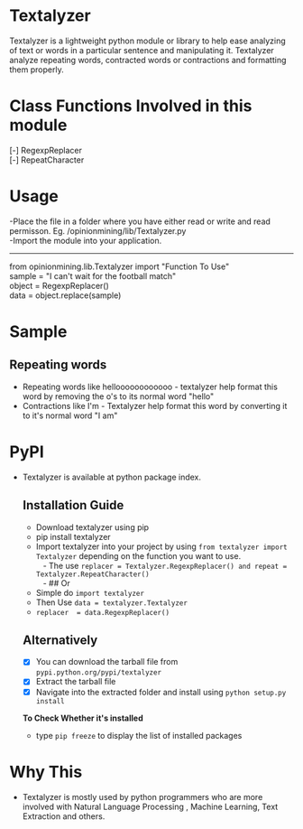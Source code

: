 # Textalyzer
Textalyzer is a lightweight python module or library to help ease analyzing of text or words in a particular sentence and manipulating it.
Textalyzer analyze repeating words, contracted words or contractions and formatting them properly.

# Class Functions Involved in this module
  [-] RegexpReplacer <br>
  [-] RepeatCharacter

# Usage
  -Place the file in a folder where you have either read or write and read permisson. Eg. /opinionmining/lib/Textalyzer.py<br/>
  -Import the module into your application.<br/>
   <hr/> 
    from opinionmining.lib.Textalyzer import "Function To Use" <br>
    sample = "I can't wait for the football match" <br>
    object = RegexpReplacer() <br>
    data = object.replace(sample)<br>

# Sample
  ## Repeating words
  - Repeating words like helloooooooooooo - textalyzer help format this word by removing the o's to its normal word "hello"<br/>
  - Contractions like I'm - Textalyzer help format this word by converting it to it's normal word "I am"
# PyPI
- Textalyzer is available at python package index.
  ## Installation Guide
    - Download textalyzer using pip<br>
    - pip install textalyzer<br>
    - Import textalyzer into your project by using ```from textalyzer import Textalyzer``` depending on the   function you want to use.<br>
    - The use ``` replacer = Textalyzer.RegexpReplacer() and repeat = Textalyzer.RepeatCharacter() ``` <br>
    -    ## Or
    - Simple do ```import textalyzer``` <br>
    - Then Use ``` data = textalyzer.Textalyzer ``` <br>
    -   ``` replacer  = data.RegexpReplacer() ``` <br>
    
  ## Alternatively
    - [x] You can download the tarball file from `pypi.python.org/pypi/textalyzer`
    - [x] Extract the tarball file
    - [x] Navigate into the extracted folder and install using `python setup.py install`
    
  **To Check Whether it's installed**
  - type  `pip freeze` to display the list of installed packages
# Why This
- Textalyzer is mostly used by python programmers who are more involved with Natural Language Processing , Machine Learning, Text Extraction and others.
